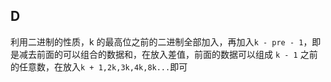 ## D



利用二进制的性质，k 的最高位之前的二进制全部加入，再加入`k - pre - 1`，即是减去前面的可以组合的数据和，在放入差值，前面的数据可以组成 `k - 1` 之前的任意数，在放入`k + 1,2k,3k,4k,8k...`即可